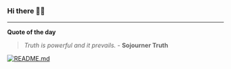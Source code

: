 ### Hi there 👋🏻


---

**Quote of the day**

> *Truth is powerful and it prevails.* - **Sojourner Truth** 

[![README.md](https://github.com/marcolovazzano/marcolovazzano/actions/workflows/readme.yml/badge.svg?branch=main)](https://github.com/marcolovazzano/marcolovazzano/actions/workflows/readme.yml)
